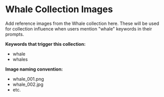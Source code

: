 # Whale Collection Images

Add reference images from the Whale collection here. These will be used for collection influence when users mention "whale" keywords in their prompts.

**Keywords that trigger this collection:**
- whale
- whales

**Image naming convention:**
- whale_001.png
- whale_002.jpg
- etc.